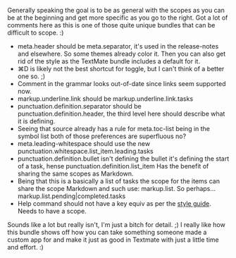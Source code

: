 Generally speaking the goal is to be as general with the scopes as you can be at the beginning and get more specific as you go to the right. Got a lot of comments here as this is one of those quite unique bundles that can be difficult to scope. :)

- meta.header should be meta.separator, it's used in the release-notes and elsewhere. So some themes already color it. Then you can also get rid of the style as the TextMate bundle includes a default for it.
- ⌘D is likely not the best shortcut for toggle, but I can't think of a better one so. ;)
- Comment in the grammar looks out-of-date since links seem supported now.
- markup.underline.link should be markup.underline.link.tasks
- punctuation.definition.separator should be punctuation.definition.header, the third level here should describe what it is defining.
- Seeing that source already has a rule for meta.toc-list being in the symbol list both of those preferences are superfluous no?
- meta.leading-whitespace should use the new punctuation.whitespace.list_item.leading.tasks
- punctuation.definition.bullet isn't defining the bullet it's defining the start of a task, hense punctuation.definition.list_item Has the benefit of sharing the same scopes as Markdown.
- Being that this is a basically a list of tasks the scope for the items can share the scope Markdown and such use: markup.list. So perhaps… markup.list.pending|completed.tasks
- Help command should not have a key equiv as per the [style guide][1]. Needs to have a scope.

[1]: http://macromates.com/wiki/Bundles/StyleGuide

Sounds like a lot but really isn't, I'm just a bitch for detail. ;) I really like how this bundle shows off how you can take something someone made a custom app for and make it just as good in Textmate with just a little time and effort. :)
